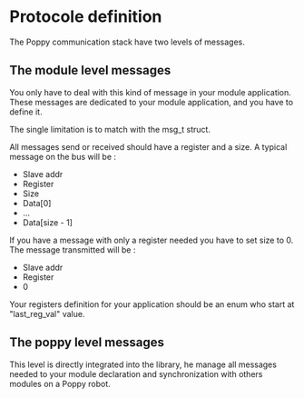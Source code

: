 Protocole definition
====================

The Poppy communication stack have two levels of messages.


The module level messages
-------------------------

You only have to deal with this kind of message in your module application.
These messages are dedicated to your module application, and you have to define it.

The single limitation is to match with the msg_t struct.

All messages send or received should have a register and a
size.
A typical message on the bus will be :
 - Slave addr
 - Register
 - Size
 - Data[0]
 - ...
 - Data[size - 1]

If you have a message with only a register needed you have to set size to 0.
The message transmitted will be :
- Slave addr
- Register
- 0

Your registers definition for your application should be an enum who start at "last_reg_val" value.

The poppy level messages
------------------------

This level is directly integrated into the library, he manage all messages needed to your module declaration and synchronization with others modules on a Poppy robot.
